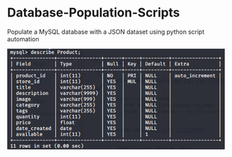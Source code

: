 # Database-Population-Scripts
Populate a MySQL database with a JSON dataset using python script automation

![github-small](img/Productimg.png)
